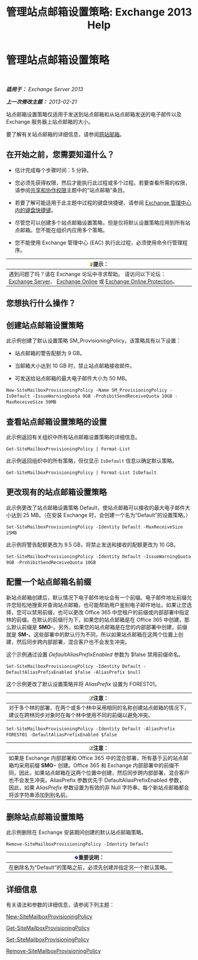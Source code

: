 ﻿---
title: '管理站点邮箱设置策略: Exchange 2013 Help'
TOCTitle: 管理站点邮箱设置策略
ms:assetid: 2f160d1a-a031-461f-8d29-c9cd49ca1645
ms:mtpsurl: https://technet.microsoft.com/zh-cn/library/JJ710340(v=EXCHG.150)
ms:contentKeyID: 50490137
ms.date: 01/11/2018
mtps_version: v=EXCHG.150
ms.translationtype: HT
---

# 管理站点邮箱设置策略

 

_**适用于：** Exchange Server 2013_

_**上一次修改主题：** 2013-02-21_

站点邮箱设置策略仅适用于发送到站点邮箱和从站点邮箱发送的电子邮件以及 Exchange 服务器上站点邮箱的大小。

要了解有关站点邮箱的详细信息，请参阅[网站邮箱](site-mailboxes-exchange-2013-help.md)。

## 在开始之前，您需要知道什么？

  - 估计完成每个步骤时间：5 分钟。

  - 您必须先获得权限，然后才能执行此过程或多个过程。若要查看所需的权限，请参阅[共享和协作权限](sharing-and-collaboration-permissions-exchange-2013-help.md)主题中的“站点邮箱”条目。

  - 若要了解可能适用于此主题中过程的键盘快捷键，请参阅 [Exchange 管理中心内的键盘快捷键](keyboard-shortcuts-in-the-exchange-admin-center-exchange-online-protection-help.md)。

  - 尽管您可以创建多个站点邮箱设置策略，但是仅将默认设置策略应用到所有站点邮箱。您不能在组织内应用多个策略。

  - 您不能使用 Exchange 管理中心 (EAC) 执行此过程，必须使用命令行管理程序。

<table>
<thead>
<tr class="header">
<th><img src="images/Bb124558.tip(EXCHG.150).gif" title="提示" alt="提示" />提示：</th>
</tr>
</thead>
<tbody>
<tr class="odd">
<td>遇到问题了吗？请在 Exchange 论坛中寻求帮助。 请访问以下论坛：<a href="https://go.microsoft.com/fwlink/p/?linkid=60612">Exchange Server</a>、 <a href="https://go.microsoft.com/fwlink/p/?linkid=267542">Exchange Online</a> 或 <a href="https://go.microsoft.com/fwlink/p/?linkid=285351">Exchange Online Protection</a>。</td>
</tr>
</tbody>
</table>


## 您想执行什么操作？

## 创建站点邮箱设置策略

此示例创建了默认设置策略 SM\_ProvisioningPolicy，该策略具有以下设置：

  - 站点邮箱的警告配额为 9 GB。

  - 当邮箱大小达到 10 GB 时，禁止站点邮箱接收邮件。

  - 可发送给站点邮箱的最大电子邮件大小为 50 MB。

<!-- end list -->

    New-SiteMailboxProvisioningPolicy -Name SM_ProvisioningPolicy -IsDefault -IssueWarningQuota 9GB -ProhibitSendReceiveQuota 10GB -MaxReceiveSize 50MB

## 查看站点邮箱设置策略的设置

此示例返回有关组织中所有站点邮箱设置策略的详细信息。

    Get-SiteMailboxProvisioningPolicy | Format-List

此示例返回组织中的所有策略，但仅显示 `IsDefault` 信息以确定默认策略。

    Get-SiteMailboxProvisioningPolicy | Format-List IsDefault

## 更改现有的站点邮箱设置策略

此示例更改了站点邮箱设置策略 Default，使站点邮箱可以接收的最大电子邮件大小达到 25 MB。（在安装 Exchange 时，会创建一个名为“Default”的设置策略。）

    Set-SiteMailboxProvisioningPolicy -Identity Default -MaxReceiveSize 25MB

此示例将警告配额更改为 9.5 GB，将禁止发送和接收的配额更改为 10 GB。

    Set-SiteMailboxProvisioningPolicy -Identity Default -IssueWarningQuota 9GB -ProhibitSendReceiveQuota 10GB

## 配置一个站点邮箱名前缀

新站点邮箱创建后，默认情况下电子邮件地址会有一个前缀。电子邮件地址前缀允许您轻松地搜索并查询站点邮箱，也可能帮助用户鉴别电子邮件地址。如果让您选择，您可以禁用前缀，也可以更改 Office 365 中您租户的前缀或内部部署中指定林的前缀。在默认的前缀行为下，如果您的站点邮箱是在 Office 365 中创建，那么默认前缀是 **SMO-**。另外，如果您的站点邮箱是在您的内部部署中创建，前缀就是 **SM-**。这些部署中的默认行为不同，所以如果站点邮箱在这两个位置上创建，然后同步跨内部部署，混合客户也不会发生冲突。

这个示例通过设置 *DefaultAliasPrefixEnabled* 参数为 $false 禁用前缀命名。

    Set-SiteMailboxProvisioningPolicy -Identity Default -DefaultAliasPrefixEnabled $false -AliasPrefix $null

这个示例更改了默认设置策略并将 *AliasPrefix* 设置为 FOREST01。

<table>
<thead>
<tr class="header">
<th><img src="images/Bb124558.note(EXCHG.150).gif" title="注意" alt="注意" />注意：</th>
</tr>
</thead>
<tbody>
<tr class="odd">
<td>对于多个林的部署，在两个或多个林中采用相同的名称创建站点邮箱的情况下，建议在跨林同步对象时在每个林中使用不同的前缀以避免冲突。</td>
</tr>
</tbody>
</table>


    Set-SiteMailboxProvisioningPolicy -Identity Default -AliasPrefix FOREST01 -DefaultAliasPrefixEnabled $false

<table>
<thead>
<tr class="header">
<th><img src="images/Bb124558.note(EXCHG.150).gif" title="注意" alt="注意" />注意：</th>
</tr>
</thead>
<tbody>
<tr class="odd">
<td>如果是 Exchange 内部部署和 Office 365 中的混合部署，所有基于云的站点邮箱均采用前缀 <strong>SMO-</strong> 创建。Office 365 和 Exchange 内部部署中的前缀不同，因此，如果站点邮箱在这两个位置中创建，然后同步跨内部部署，混合客户也不会发生冲突。AliasPrefix 参数优先于 DefaultAliasPrefixEnabled 参数，因此，如果 <em>AliasPrefix</em> 参数设置为有效的非 Null 字符串，每个新站点邮箱都会将该字符串添加到别名前。</td>
</tr>
</tbody>
</table>


## 删除站点邮箱设置策略

此示例删除在 Exchange 安装期间创建的默认站点邮箱策略。

    Remove-SiteMailboxProvisioningPolicy -Identity Default

<table>
<thead>
<tr class="header">
<th><img src="images/Bb124558.important(EXCHG.150).gif" title="重要说明" alt="重要说明" />重要说明：</th>
</tr>
</thead>
<tbody>
<tr class="odd">
<td>在删除名为“Default”的策略之前，必须先创建并指定另一个默认策略。</td>
</tr>
</tbody>
</table>


## 详细信息

有关语法和参数的详细信息，请参阅下列主题：

[New-SiteMailboxProvisioningPolicy](https://technet.microsoft.com/zh-cn/library/jj218647\(v=exchg.150\))

[Get-SiteMailboxProvisioningPolicy](https://technet.microsoft.com/zh-cn/library/jj218617\(v=exchg.150\))

[Set-SiteMailboxProvisioningPolicy](https://technet.microsoft.com/zh-cn/library/jj218624\(v=exchg.150\))

[Remove-SiteMailboxProvisioningPolicy](https://technet.microsoft.com/zh-cn/library/jj218672\(v=exchg.150\))

